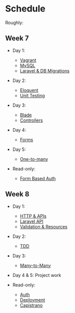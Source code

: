 # Schedule

Roughly:

## Week 7

- Day 1:
    - [Vagrant](01-vagrant/)
    - [MySQL](02-mysql/)
    - [Laravel & DB Migrations](03-migrations/)
- Day 2:
    - [Eloquent](04-eloquent/)
    - [Unit Testing](05-unit-testing/)
- Day 3:
    - [Blade](06-blade/)
    - [Controllers](07-controllers/)
- Day 4:
    - [Forms](08-forms/)
- Day 5:
    - [One-to-many](09-one-to-many/)

- Read-only:
    - [Form Based Auth](10-auth/)

## Week 8

- Day 1:
    - [HTTP & APIs](11-http-apis/)
    - [Laravel API](12-laravel-api/)
    - [Validation & Resources](13-validation-resources/)
- Day 2:
    - [TDD](14-tdd/)
- Day 3:
    - [Many-to-Many](15-many-to-many/)
- Day 4 & 5: Project work

- Read-only:
    - [Auth](16-auth/)
    - [Deployment](17-deployment/)
    - [Capistrano](18-capistrano/)
